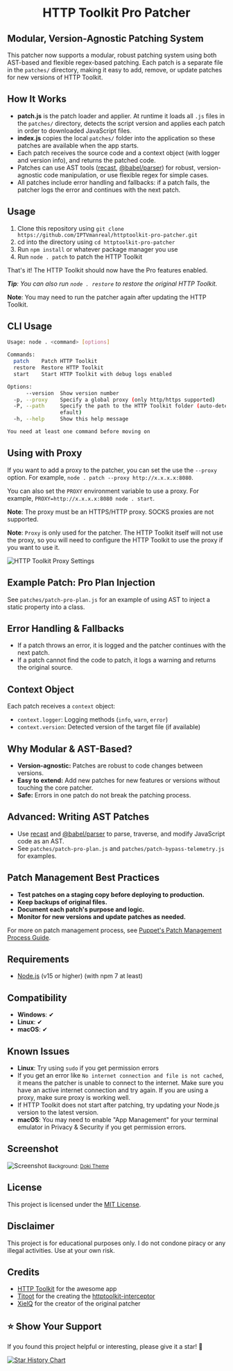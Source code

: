 <h1 align="center">HTTP Toolkit Pro Patcher</h1>

## Modular, Version-Agnostic Patching System

This patcher now supports a modular, robust patching system using both AST-based and flexible regex-based patching. Each patch is a separate file in the `patches/` directory, making it easy to add, remove, or update patches for new versions of HTTP Toolkit.

## How It Works

- **patch.js** is the patch loader and applier. At runtime it loads all `.js` files in the `patches/` directory, detects the script version and applies each patch in order to downloaded JavaScript files.
- **index.js** copies the local `patches/` folder into the application so these patches are available when the app starts.
- Each patch receives the source code and a context object (with logger and version info), and returns the patched code.
- Patches can use AST tools ([recast](https://www.npmjs.com/package/recast), [@babel/parser](https://www.npmjs.com/package/@babel/parser)) for robust, version-agnostic code manipulation, or use flexible regex for simple cases.
- All patches include error handling and fallbacks: if a patch fails, the patcher logs the error and continues with the next patch.

## Usage

1. Clone this repository using `git clone https://github.com/IPTVmanreal/httptoolkit-pro-patcher.git`
2. cd into the directory using `cd httptoolkit-pro-patcher`
3. Run `npm install` or whatever package manager you use
4. Run `node . patch` to patch the HTTP Toolkit

That's it! The HTTP Toolkit should now have the Pro features enabled.

***Tip**: You can also run `node . restore` to restore the original HTTP Toolkit.*

**Note**: You may need to run the patcher again after updating the HTTP Toolkit.

## CLI Usage

```sh
Usage: node . <command> [options]

Commands:
  patch    Patch HTTP Toolkit
  restore  Restore HTTP Toolkit
  start    Start HTTP Toolkit with debug logs enabled

Options:
      --version  Show version number                                   [boolean]
  -p, --proxy    Specify a global proxy (only http/https supported)     [string]
  -P, --path     Specify the path to the HTTP Toolkit folder (auto-detected by d
                 efault)                                                [string]
  -h, --help     Show this help message                                [boolean]

You need at least one command before moving on
```

## Using with Proxy

If you want to add a proxy to the patcher, you can set the use the `--proxy` option. For example, `node . patch --proxy http://x.x.x.x:8080`.

You can also set the `PROXY` environment variable to use a proxy. For example, `PROXY=http://x.x.x.x:8080 node . start`.

**Note**: The proxy must be an HTTPS/HTTP proxy. SOCKS proxies are not supported.

**Note**: `Proxy` is only used for the patcher. The HTTP Toolkit itself will not use the proxy, so you will need to configure the HTTP Toolkit to use the proxy if you want to use it.

![HTTP Toolkit Proxy Settings](https://i.imgur.com/Ti2vIgb.png)

## Example Patch: Pro Plan Injection

See `patches/patch-pro-plan.js` for an example of using AST to inject a static property into a class.

## Error Handling & Fallbacks

- If a patch throws an error, it is logged and the patcher continues with the next patch.
- If a patch cannot find the code to patch, it logs a warning and returns the original source.

## Context Object

Each patch receives a `context` object:
- `context.logger`: Logging methods (`info`, `warn`, `error`)
- `context.version`: Detected version of the target file (if available)

## Why Modular & AST-Based?

- **Version-agnostic:** Patches are robust to code changes between versions.
- **Easy to extend:** Add new patches for new features or versions without touching the core patcher.
- **Safe:** Errors in one patch do not break the patching process.

## Advanced: Writing AST Patches

- Use [recast](https://www.npmjs.com/package/recast) and [@babel/parser](https://www.npmjs.com/package/@babel/parser) to parse, traverse, and modify JavaScript code as an AST.
- See `patches/patch-pro-plan.js` and `patches/patch-bypass-telemetry.js` for examples.

## Patch Management Best Practices

- **Test patches on a staging copy before deploying to production.**
- **Keep backups of original files.**
- **Document each patch's purpose and logic.**
- **Monitor for new versions and update patches as needed.**

For more on patch management process, see [Puppet's Patch Management Process Guide](https://www.puppet.com/blog/patch-management-process).

## Requirements

- [Node.js](https://nodejs.org) (v15 or higher) (with npm 7 at least)

## Compatibility

- **Windows**: ✔
- **Linux**: ✔
- **macOS**: ✔

## Known Issues

- **Linux**: Try using `sudo` if you get permission errors
- If you get an error like `No internet connection and file is not cached`, it means the patcher is unable to connect to the internet. Make sure you have an active internet connection and try again. If you are using a proxy, make sure proxy is working well.
- If HTTP Toolkit does not start after patching, try updating your Node.js version to the latest version.
- **macOS**: You may need to enable "App Management" for your terminal emulator in Privacy & Security if you get permission errors.

## Screenshot

![Screenshot](https://i.imgur.com/eAmDmZF.png)
<small>Background: [Doki Theme](https://github.com/doki-theme/doki-theme-vscode)</small>

## License

This project is licensed under the [MIT License](LICENSE).

## Disclaimer

This project is for educational purposes only. I do not condone piracy or any illegal activities. Use at your own risk.

## Credits

- [HTTP Toolkit](https://httptoolkit.com) for the awesome app
- [Titoot](https://github.com/Titoot) for the creating the [httptoolkit-interceptor](https://github.com/Titoot/httptoolkit-interceptor)
- [XielQ](https://github.com/XielQs) for the creator of the original patcher

## ⭐️ Show Your Support

If you found this project helpful or interesting, please give it a star! 🌟

[![Star History Chart](https://api.star-history.com/svg?repos=IPTVmanreal/httptoolkit-pro-patcher&type=Date)](https://star-history.com/#IPTVmanreal/httptoolkit-pro-patcher&Date)
